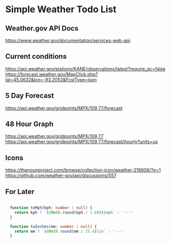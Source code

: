 # Simple Weather Todo List

## Weather.gov API Docs
https://www.weather.gov/documentation/services-web-api

## Current conditions
https://api.weather.gov/stations/KANE/observations/latest?require_qc=false
https://forecast.weather.gov/MapClick.php?lat=45.0632&lon=-93.2052&FcstType=json

## 5 Day Forecast
https://api.weather.gov/gridpoints/MPX/109,77/forecast

## 48 Hour Graph
https://api.weather.gov/gridpoints/MPX/109,77
https://api.weather.gov/gridpoints/MPX/109,77/forecast/hourly?units=us

## Icons
https://thenounproject.com/browse/collection-icon/weather-216606/?p=1
https://github.com/weather-gov/api/discussions/557

## For Later
```typescript

  function toMph(kph: number | null) {
    return kph ? `${Math.round(kph / 1.609)}mph` : '---'
  }

  function toInches(mm: number | null) {
    return mm ? `${Math.round(mm / 25.4)}in` : '---'
  }
```
